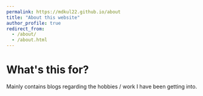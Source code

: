```yaml
---
permalink: https://mdkul22.github.io/about
title: "About this website"
author_profile: true
redirect_from: 
  - /about/
  - /about.html
---
```


# What's this for?
Mainly contains blogs regarding the hobbies / work I have been getting into. 

